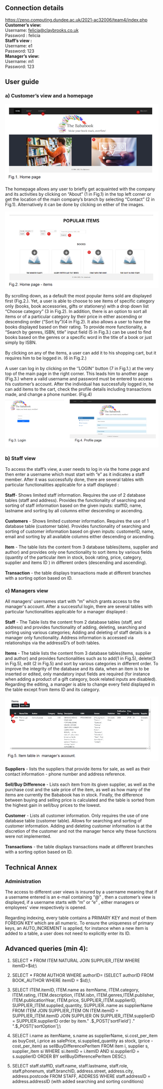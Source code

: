 ## Connection details
https://zeno.computing.dundee.ac.uk/2021-ac32006/team4/index.php \
  **Customer’s view:** \
    Username: felicia@claybrooks.co.uk\
    Password : felicia\
  **Staff’s view :**\
  Username: e1\
  Password: 123\
  **Manager’s view:**\
  Username: m1\
  Password: 123


## User guide
### a) Customer’s view and a homepage

![alt text](https://github.com/LauraNaslenaite/DatabaseProject/blob/main/2023-02-28_22h32_29.png)

The homepage allows any user to briefly get acquainted with the
company and its activities by clicking on “About” (1 in Fig.1) in the top
left corner or get the location of the main company’s branch by
selecting “Contact” (2 in Fig.1). Alternatively it can be done by clicking
on either of the images.

![alt text](https://github.com/LauraNaslenaite/DatabaseProject/blob/main/2023-02-28_22h32_34.png)

By scrolling down, as a default the most popular items sold are
displayed first (Fig.2.). Yet, a user is able to choose to see items of
specific category only (books, book accessories, gifts or stationery)
with a drop down list “Choose category” (3 in Fig.2). In addition, there
is an option to sort all items or of a particular category by their price in
either ascending or descending order (“Sort by”)(4 in Fig.2). It also
allows a user to have the books displayed based on their rating. To provide more functionality, a “Search by genres, ISBN, title” input field
(5 in Fig.3.) can be used to find books based on the genres or a
specific word in the title of a book or just simply by ISBN. \
\
By clicking on any of the items, a user can add it to his shopping cart,
but it requires him to be logged in. (6 in Fig.2.)\
\
A user can log in by clicking on the ‘’LOGIN‘’ button (7 in Fig.1.) at the
very top of the main page in the right corner. This leads him to another
page (Fig.3.) where a valid username and password must be entered
to access his customer’s account. After the individual has successfully
logged in, he can add items to the cart, check the profile details
including transactions made, and change a phone number. (Fig.4)
![alt text](https://github.com/LauraNaslenaite/DatabaseProject/blob/main/2023-02-28_22h32_42.png)

### b) Staff view

To access the staff’s view, a user needs to log in via the home page and then
enter a username which must start with “e” as it indicates a staff member.
After it was successfully done, there are several tables with particular
functionalities applicable for a staff displayed :\
\
**Staff**- Shows limited staff information. Requires the use of 2 database
tables (staff and address). Provides the functionality of searching and sorting
of staff information based on the given inputs: staffID, name, lastname and
sorting by all columns either descending or ascending.\
\
**Customers** - Shows limited customer information. Requires the use of
1 database table (customer table). Provides functionality of searching and
sorting of customer information based on given inputs: customerID, name,
email and sorting by all available columns either descending or ascending.\
\
**Item** - The table lists the content from 3 database tables(items, supplier
and author) and provides only one functionality to sort items by various fields
(quantity of the particular item in stock, book rating, price, category, supplier
and items ID ) in different orders (descending and ascending).\
\
**Transaction** - the table displays transactions made at different
branches with a sorting option based on ID.

### c) Managers view

All managers' usernames start with “m” which grants access to the manager's
account. After a successful login, there are several tables with particular
functionalities applicable for a manager displayed :\
\
**Staff** - The Table lists the content from 2 database tables (staff, and
address) and provides functionality of adding, deleting, searching and sorting
using various categories; Adding and deleting of staff details is a manager
only functionality. Address information is accessed via relationships via the
addressID’s of both tables.\
\
**Items** - The table lists the content from 3 database tables(items,
supplier and author) and provides functionalities such as to add(1 in Fig.5),
delete(3 in Fig.5), edit (2 in Fig.5) and sort by various categories in different
order. To improve the integrity of the database and its data, when an item is to
be inserted or edited, only mandatory input fields are required (for instance
when adding a product of a gift category, book related inputs are disabled).
Regarding the editing, a manager is able to change every field displayed in
the table except from items ID and its category.

![alt text](https://github.com/LauraNaslenaite/DatabaseProject/blob/main/2023-02-28_22h32_52.png)

**Suppliers** - lists the suppliers that provide items for sale, as well as
their contact information - phone number and address reference.\
\
**Sell/Buy Difference** - Lists each item from its given supplier, as well as
the purchase cost and the sale price of the item, as well as how many of the
items are currently the Bababook has in stock. Finally, the difference between
buying and selling price is calculated and the table is sorted from the highest
gain in sell/buy prices to the lowest.\
\
**Customer** - Lists all customer information. Only requires the use of
one database table (customer table). Allows for searching and sorting of
customer information. Adding and deleting customer information is at the
discretion of the customer and not the manager hence why these functions
were not implemented.\
\
**Transactions** - the table displays transactions made at different
branches with a sorting option based on ID.

## Technical Annex
### Administration
The access to different user views is insured by a username
meaning that if a username entered is an e-mail containing “@” ,
then a customer’s view is displayed, if a username starts with
“m” or “e” , either managers or employees' view respectively is
opened.\
\
Regarding indexing, every table contains a PRIMARY KEY and
most of them FOREIGN KEY which are all numeric. To ensure
the uniqueness of primary keys, an AUTO_INCREMENT is
applied, for instance when a new item is added to a table, a user
does not need to explicitly enter its ID.

## Advanced queries (min 4):
1) SELECT * FROM ITEM NATURAL JOIN SUPPLIER_ITEM WHERE itemID=$id;\

2) SELECT * FROM AUTHOR WHERE authorID= (SELECT authorID FROM
BOOK_AUTHOR WHERE itemID = $id);\

3) SELECT ITEM.itemID, ITEM.name as itemName, ITEM.category, ITEM.rating,
ITEM.description, ITEM.isbn, ITEM.genres,ITEM.publisher, ITEM.publicationYear,
ITEM.price, SUPPLIER_ITEM.supplierID, SUPPLIER_ITEM.supplied_quantity,
SUPPLIER..name as supplierName FROM ITEM JOIN SUPPLIER_ITEM ON
ITEM.itemID = SUPPLIER_ITEM.itemID JOIN SUPPLIER ON
SUPPLIER_ITEM.supplierID = SUPPLIER.supplierID order by item."
.$_POST['sortField'] ." ".$_POST['sortOption'];\

4) SELECT i.name as itemName, s.name as supplierName, si.cost_per_item as
buyCost, i.price as salePrice, si.supplied_quantity as stock, (price - cost_per_item)
as sellBuyDifferencePerItem
FROM item i, supplier s, supplier_item si
WHERE si.itemID = i.itemID AND si.supplierID = s.supplierID
ORDER BY sellBuyDifferencePerItem DESC;\

5) SELECT staff.staffID, staff.name, staff.lastname, staff.role, staff.phonenum,
staff.branchID, address.street, address.city, address.postcode FROM STAFF,
ADDRESS WHERE staff.addressID = address.addressID (with added searching and
sorting conditions)
